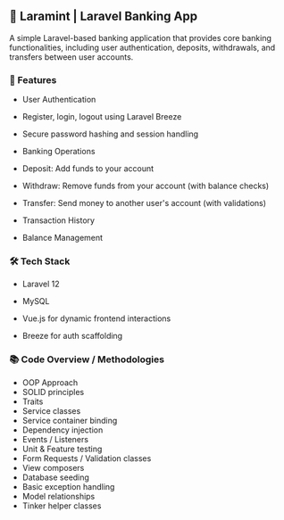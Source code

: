 ## 🏦 Laramint | Laravel Banking App

A simple Laravel-based banking application that provides core banking functionalities, including user authentication, deposits, withdrawals, and transfers between user accounts.

### 🚀 Features

- User Authentication

- Register, login, logout using Laravel Breeze

- Secure password hashing and session handling

- Banking Operations

- Deposit: Add funds to your account

- Withdraw: Remove funds from your account (with balance checks)

- Transfer: Send money to another user's account (with validations)

- Transaction History

- Balance Management


### 🛠 Tech Stack
- Laravel 12

- MySQL

- Vue.js for dynamic frontend interactions

- Breeze for auth scaffolding

### 📚 Code Overview / Methodologies
- OOP Approach
- SOLID principles
- Traits
- Service classes
- Service container binding
- Dependency injection
- Events / Listeners
- Unit & Feature testing
- Form Requests / Validation classes
- View composers
- Database seeding
- Basic exception handling
- Model relationships
- Tinker helper classes
